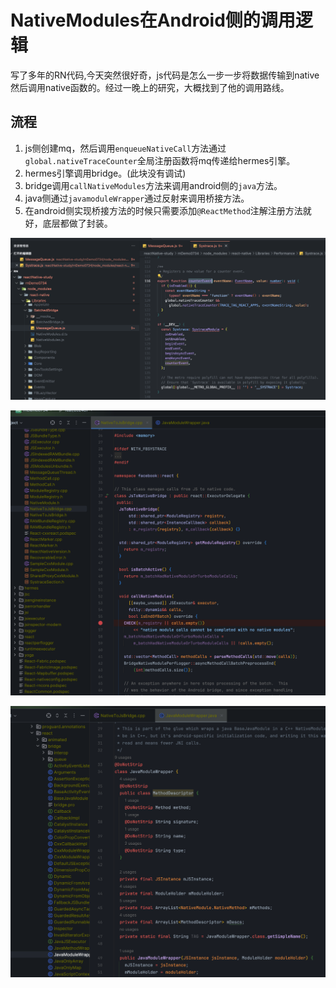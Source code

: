 # NativeModules在Android侧的调用逻辑

写了多年的RN代码,今天突然很好奇，js代码是怎么一步一步将数据传输到native然后调用native函数的。经过一晚上的研究，大概找到了他的调用路线。

## 流程

1. js侧创建mq，然后调用`enqueueNativeCall`方法通过`global.nativeTraceCounter`全局注册函数将mq传递给hermes引擎。
2. hermes引擎调用bridge。(此块没有调试)
3. bridge调用`callNativeModules`方法来调用android侧的`java`方法。
4. java侧通过`javamoduleWrapper`通过反射来调用桥接方法。
5. 在android侧实现桥接方法的时候只需要添加`@ReactMethod`注解注册方法就好，底层都做了封装。

![js](../../../../static/img/js_mq.png)

![js](../../../../static/img/js_to_native.png)

![js](../../../../static/img/java_wrapper.png)
